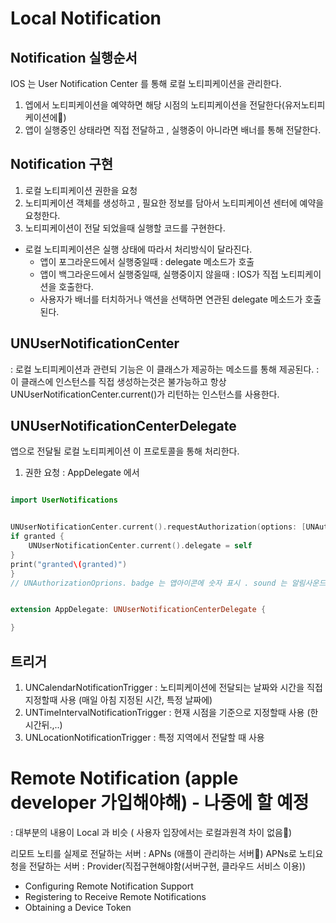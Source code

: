 # Local Notification

## Notification 실행순서

IOS 는 User Notification Center 를 통해 로컬 노티피케이션을 관리한다.

1. 엡에서 노티피케이션을 예약하면 해당 시점의 노티피케이션을 전달한다(유저노티피케이션에)
2. 앱이 실행중인 상태라면 직접 전달하고 , 실행중이 아니라면 배너를 통해 전달한다.

## Notification 구현

1. 로컬 노티피케이션 권한을 요청
2. 노티피케이션 객체를 생성하고 , 필요한 정보를 담아서 노티피케이션 센터에 예약을 요청한다.
3. 노티피케이션이 전달 되었을때 실행할 코드를 구현한다.

- 로컬 노티피케이션은 실행 상태에 따라서 처리방식이 달라진다.
  - 앱이 포그라운드에서 실행중일때 : delegate 메소드가 호출
  - 앱이 백그라운드에서 실행중일때, 실행중이지 않을때 : IOS가 직접 노티피케이션을 호출한다.
  - 사용자가 배너를 터치하거나 액션을 선택하면 연관된 delegate 메소드가 호출된다.

## UNUserNotificationCenter

: 로컬 노티피케이션과 관련되 기능은 이 클래스가 제공하는 메소드를 통해 제공된다.
: 이 클래스에 인스턴스를 직접 생성하는것은 불가능하고 항상 UNUserNotificationCenter.current()가 리턴하는 인스턴스를 사용한다.

## UNUserNotificationCenterDelegate

앱으로 전달될 로컬 노티피케이션 이 프로토콜을 통해 처리한다.

1. 권한 요청 : AppDelegate 에서

```swift

import UserNotifications


UNUserNotificationCenter.current().requestAuthorization(options: [UNAuthorizationOprions.badge, .sound, .alert]), completionHandler: {(granted, error) in
if granted {
	UNUserNotificationCenter.current().delegate = self
}
print("granted\(granted)")
}
// UNAuthorizationOprions. badge 는 앱아이콘에 숫자 표시 . sound 는 알림사운드 재생 , alert 는 배너를 통해


extension AppDelegate: UNUserNotificationCenterDelegate {

}


```

## 트리거

1. UNCalendarNotificationTrigger : 노티피케이션에 전달되는 날짜와 시간을 직접 지정할때 사용 (매일 아침 지정된 시간, 특정 날짜에)
2. UNTimeIntervalNotificationTrigger : 현재 시점을 기준으로 지정할때 사용 (한시간뒤.,..)
3. UNLocationNotificationTrigger : 특정 지역에서 전달할 때 사용

# Remote Notification (apple developer 가입해야해) - 나중에 할 예정

: 대부분의 내용이 Local 과 비슷 ( 사용자 입장에서는 로컬과원격 차이 없음)

리모트 노티를 실제로 전달하는 서버 : APNs (애플이 관리하는 서버)
APNs로 노티요청을 전달하는 서버 : Provider(직접구현해야함(서버구현, 클라우드 서비스 이용))

- Configuring Remote Notification Support
- Registering to Receive Remote Notifications
- Obtaining a Device Token

